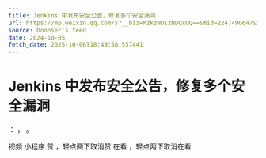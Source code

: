 ```yaml
---
title: Jenkins 中发布安全公告，修复多个安全漏洞
url: https://mp.weixin.qq.com/s?__biz=MzkzNDIzNDUxOQ==&mid=2247490647&idx=4&sn=ca25e8cdf784d1e303508b25d46192a2
source: Doonsec's feed
date: 2024-10-05
fetch_date: 2025-10-06T18:49:58.557441
---
```


# Jenkins 中发布安全公告，修复多个安全漏洞

：
，
。

视频
小程序
赞
，轻点两下取消赞
在看
，轻点两下取消在看